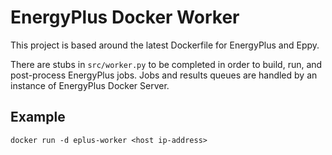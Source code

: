 # EnergyPlus Docker Worker

This project is based around the latest Dockerfile for EnergyPlus and Eppy.

There are stubs in `src/worker.py` to be completed in order to build, run,
and post-process EnergyPlus jobs. Jobs and results queues are handled by an 
instance of EnergyPlus Docker Server.

## Example

```
docker run -d eplus-worker <host ip-address>
```
